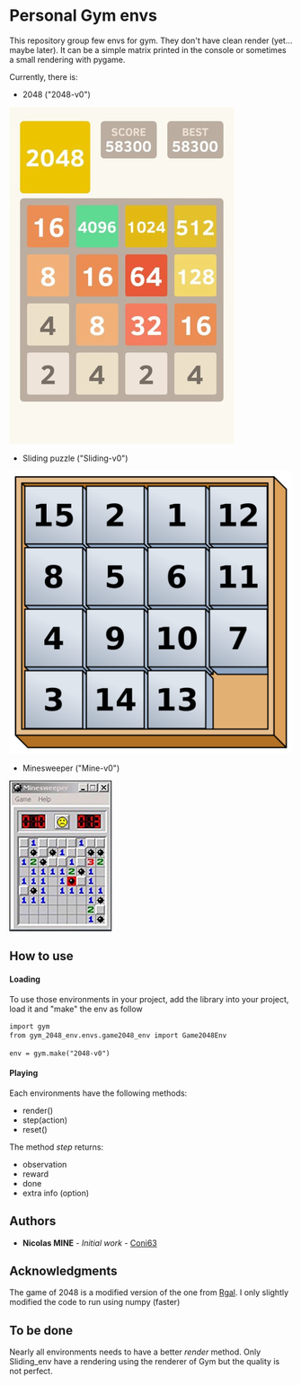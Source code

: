 # Personal Gym envs

This repository group few envs for gym. They don't have clean render (yet... maybe later). It can be a simple matrix printed in the console or sometimes a small rendering with pygame.

Currently, there is:

- 2048 ("2048-v0")

![2048](https://github.com/Coni63/Personal_envs_gym/blob/master/img/2048.jpg)

- Sliding puzzle ("Sliding-v0")

![Sliding](https://github.com/Coni63/Personal_envs_gym/blob/master/img/sliding.png)

- Minesweeper ("Mine-v0")

![Minesweeper](https://github.com/Coni63/Personal_envs_gym/blob/master/img/minesweeper.jpg)


## How to use

#### Loading

To use those environments in your project, add the library into your project, load it and "make" the env as follow

```
import gym
from gym_2048_env.envs.game2048_env import Game2048Env

env = gym.make("2048-v0")
```

#### Playing

Each environments have the following methods:
- render()
- step(action) 
- reset()

The method _step_ returns:
- observation
- reward
- done
- extra info (option)

## Authors

* **Nicolas MINE** - *Initial work* - [Coni63](https://github.com/Coni63)


## Acknowledgments

The game of 2048 is a modified version of the one from [Rgal](https://github.com/rgal/gym-2048). I only slightly modified the code to run using numpy (faster)

## To be done

Nearly all environments needs to have a better _render_ method. Only Sliding_env have a rendering using the renderer of Gym but the quality is not perfect.